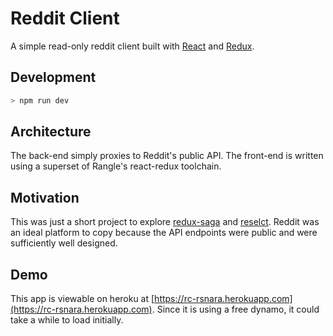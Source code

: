 # Reddit Client

A simple read-only reddit client built with [React](https://github.com/facebook/react) and [Redux](https://github.com/reactjs/redux).

## Development
```bash
> npm run dev
```

## Architecture
The back-end simply proxies to Reddit's public API. The front-end is written using a superset of Rangle's react-redux toolchain.

## Motivation
This was just a short project to explore [redux-saga](https://github.com/yelouafi/redux-saga) and [reselct](https://github.com/reactjs/reselect). Reddit was an ideal platform to copy because the API endpoints were public and were sufficiently well designed.

## Demo
This app is viewable on heroku at [https://rc-rsnara.herokuapp.com](https://rc-rsnara.herokuapp.com). Since it is using a free dynamo, it could take a while to load initially.
